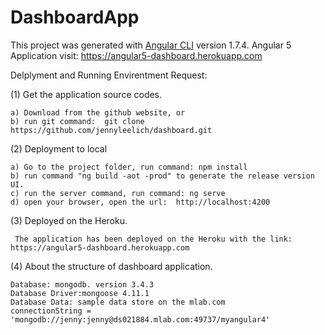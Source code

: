 # DashboardApp

This project was generated with [Angular CLI](https://github.com/angular/angular-cli) version 1.7.4.
Angular 5 Application
visit: https://angular5-dashboard.herokuapp.com

Delplyment and Running Envirentment Request:

(1) Get the application source codes.

    a) Download from the github website, or
    b) run git command:  git clone https://github.com/jennyleelich/dashboard.git

(2) Deployment to local

    a) Go to the project folder, run command: npm install
    b) run command "ng build -aot -prod" to generate the release version UI.
    c) run the server command, run command: ng serve
    d) open your browser, open the url:  http://localhost:4200

(3) Deployed on the Heroku.

     The application has been deployed on the Heroku with the link: https://angular5-dashboard.herokuapp.com
   
(4) About the structure of dashboard application.

    Database: mongodb. version 3.4.3
    Database Driver:mongoose 4.11.1
    Database Data: sample data store on the mlab.com
    connectionString =  'mongodb://jenny:jenny@ds021884.mlab.com:49737/myangular4'
   
